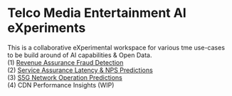 # Telco Media Entertainment AI eXperiments
This is a collaborative eXperimental workspace for various tme use-cases to be build around of AI capabilities & Open Data.<br>
(1) [Revenue Assurance Fraud Detection](https://github.com/fenar/TME-AIX/tree/main/revenueassurance) <br>
(2) [Service Assurance Latency & NPS Predictions](https://github.com/fenar/TME-AIX/tree/main/serviceassurance) <br>
(3) [S5G Network Operation Predictions](https://github.com/fenar/TME-AIX/tree/main/5gnetops) <br>
(4) CDN Performance Insights (WIP) <br>
